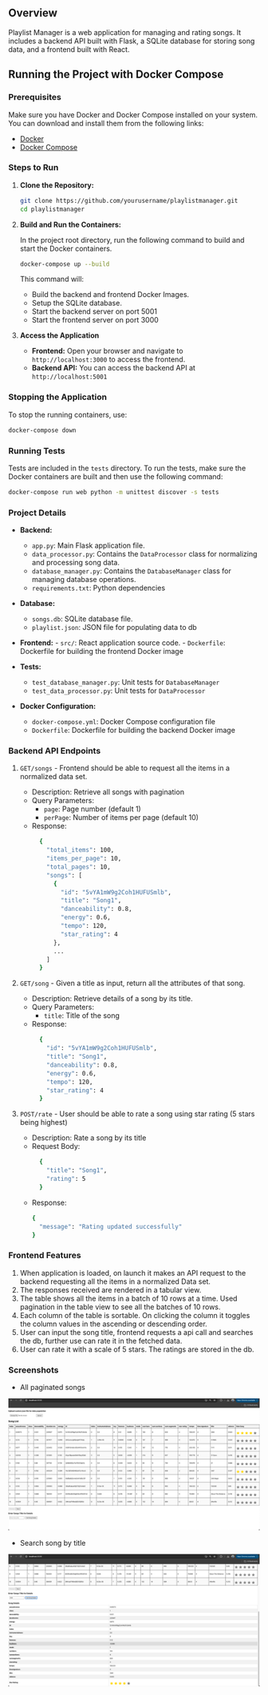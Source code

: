 ## Overview

Playlist Manager is a web application for managing and rating songs. It includes a backend API built with Flask, a SQLite database for storing song data, and a frontend built with React.

## Running the Project with Docker Compose

### Prerequisites

Make sure you have Docker and Docker Compose installed on your system. You can download and install them from the following links:

- [Docker](https://www.docker.com/get-started)
- [Docker Compose](https://docs.docker.com/compose/install/)

### Steps to Run

1. **Clone the Repository:**

   ```sh
   git clone https://github.com/yourusername/playlistmanager.git
   cd playlistmanager

2. **Build and Run the Containers:**

    In the project root directory, run the following command to build and start the Docker containers.
    ```sh
    docker-compose up --build
    ```

    This command will:
   - Build the backend and frontend Docker Images.
   - Setup the SQLite database.
   - Start the backend server on port 5001
   - Start the frontend server on port 3000
  
3. **Access the Application**
   - **Frontend:** Open your browser and navigate to `http://localhost:3000` to access the frontend.
   - **Backend API:** You can access the backend API at `http://localhost:5001`

### Stopping the Application

  To stop the running containers, use:
  ```sh
  docker-compose down
  ```

### Running Tests

  Tests are included in the `tests` directory. To run the tests, make sure the Docker containers are built and then use the following command:
  ```sh
  docker-compose run web python -m unittest discover -s tests
  ```

### Project Details

  - **Backend:**
    - `app.py`: Main Flask application file.
    - `data_processor.py`: Contains the `DataProcessor` class for normalizing and processing song data.
    - `database_manager.py`: Contains the `DatabaseManager` class for managing database operations.
    - `requirements.txt`: Python dependencies
   
  - **Database:**
    - `songs.db`: SQLite database file.
    - `playlist.json`: JSON file for populating data to db
   
  -  **Frontend:**
    - `src/`: React application source code.
    - `Dockerfile`: Dockerfile for building the frontend Docker image

  - **Tests:**
    - `test_database_manager.py`: Unit tests for `DatabaseManager`
    - `test_data_processor.py`: Unit tests for `DataProcessor`

  - **Docker Configuration:**
    - `docker-compose.yml`: Docker Compose configuration file
    - `Dockerfile`: Dockerfile for building the backend Docker image
   
### Backend API Endpoints

  1. `GET/songs` - Frontend should be able to request all the items in a normalized data set.
      - Description: Retrieve all songs with pagination
      - Query Parameters:
        - `page`: Page number (default 1)
        - `perPage`: Number of items per page (default 10)
      - Response:
        ```sh
          {
            "total_items": 100,
            "items_per_page": 10,
            "total_pages": 10,
            "songs": [
              {
                "id": "5vYA1mW9g2Coh1HUFUSmlb",
                "title": "Song1",
                "danceability": 0.8,
                "energy": 0.6,
                "tempo": 120,
                "star_rating": 4
              },
              ...
            ]
          }
         ```
      
  2. `GET/song` - Given a title as input, return all the attributes of that song.
      - Description: Retrieve details of a song by its title.
      - Query Parameters:
        - `title`: Title of the song
      - Response:
        ```sh
          {
            "id": "5vYA1mW9g2Coh1HUFUSmlb",
            "title": "Song1",
            "danceability": 0.8,
            "energy": 0.6,
            "tempo": 120,
            "star_rating": 4
          }
        ``` 
  3. `POST/rate` - User should be able to rate a song using star rating (5 stars being highest)
      - Description: Rate a song by its title
      - Request Body:
        ```sh
          {
            "title": "Song1",
            "rating": 5
          }
        ```
      - Response:
          ```sh
          {
            "message": "Rating updated successfully"
          }
          ```

### Frontend Features

  1. When application is loaded, on launch it makes an API request to the backend requesting all the items in a normalized Data set.
  2. The responses received are rendered in a tabular view.
  3. The table shows all the items in a batch of 10 rows at a time. Used pagination in the table view to see all the batches of 10 rows.
  4. Each column of the table is sortable. On clicking the column it toggles the column values in the ascending or descending order.
  5. User can input the song title, frontend requests a api call and searches the db, further use can rate it in the fetched data.
  6. User can rate it with a scale of 5 stars. The ratings are stored in the db.

### Screenshots
- All paginated songs

 ![Playlist data from json](screenshots/tabular.png)

- Search song by title

![Search by title](screenshots/search.png)
  

